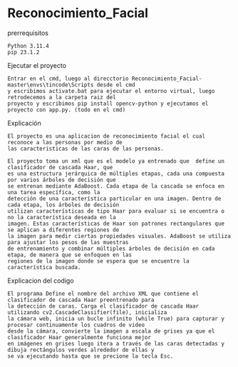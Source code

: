 # Reconocimiento_Facial

prerrequisitos

    Python 3.11.4
    pip 23.1.2

Ejecutar el proyecto

    Entrar en el cmd, luego al direcctorio Reconocimiento_Facial-master\envs\tincode\Scripts desde el cmd
    y escribimos activate.bat para ejecutar el entorno virtual, luego retrodecemos a la carpeta raiz del 
    proyecto y escribimos pip install opencv-python y ejecutamos el proyecto con app.py. (todo en el cmd)

Explicación

    El proyecto es una aplicacion de reconocimiento facial el cual reconoce a las personas por medio de 
    las caracteristicas de las caras de las personas. 
    
    El proyecto toma un xml que es el modelo ya entrenado que  define un clasificador de cascada Haar, que 
    es una estructura jerárquica de múltiples etapas, cada una compuesta por varios árboles de decisión que 
    se entrenan mediante AdaBoost. Cada etapa de la cascada se enfoca en una tarea específica, como la 
    detección de una característica particular en una imagen. Dentro de cada etapa, los árboles de decisión 
    utilizan características de tipo Haar para evaluar si se encuentra o no la característica deseada en la 
    imagen. Estas características de Haar son patrones rectangulares que se aplican a diferentes regiones de 
    la imagen para medir ciertas propiedades visuales. AdaBoost se utiliza para ajustar los pesos de las muestras 
    de entrenamiento y combinar múltiples árboles de decisión en cada etapa, de manera que se enfoquen en las 
    regiones de la imagen donde se espera que se encuentre la característica buscada.

Explicacion del codigo

    El programa Define el nombre del archivo XML que contiene el clasificador de cascada Haar preentrenado para 
    la detección de caras. Carga el clasificador de cascada Haar utilizando cv2.CascadeClassifier(file), inicializa 
    la cámara web, inicia un bucle infinito (while True) para capturar y procesar continuamente los cuadros de video 
    desde la cámara, convierte la imagen a escala de grises ya que el clasificador Haar generalmente funciona mejor 
    en imágenes en grises luego itera a través de las caras detectadas y dibuja rectángulos verdes alrededor de ellas y 
    se va ejecutando hasta que se precione la tecla Esc.
